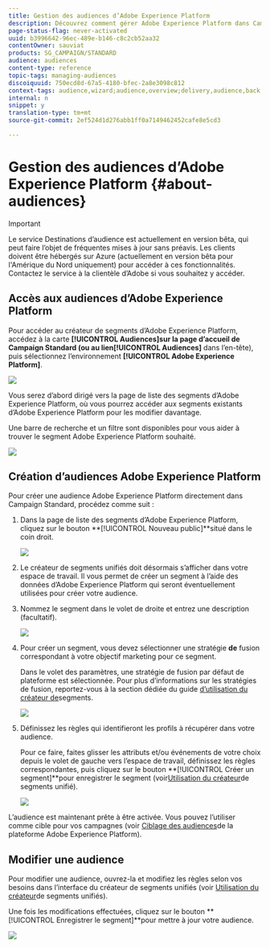 ```yaml
---
title: Gestion des audiences d’Adobe Experience Platform
description: Découvrez comment gérer Adobe Experience Platform dans Campaign Standard.
page-status-flag: never-activated
uuid: b3996642-96ec-489e-b146-c8c2cb52aa32
contentOwner: sauviat
products: SG_CAMPAIGN/STANDARD
audience: audiences
content-type: reference
topic-tags: managing-audiences
discoiquuid: 750ecd8d-67a5-4180-bfec-2a8e3098c812
context-tags: audience,wizard;audience,overview;delivery,audience,back
internal: n
snippet: y
translation-type: tm+mt
source-git-commit: 2ef524d1d276abb1ff0a7149462452cafe8e5cd3

---
```



# Gestion des audiences d’Adobe Experience Platform {#about-audiences}

>[!IMPORTANT]
>
>Le service Destinations d’audience est actuellement en version bêta, qui peut faire l’objet de fréquentes mises à jour sans préavis. Les clients doivent être hébergés sur Azure (actuellement en version bêta pour l&#39;Amérique du Nord uniquement) pour accéder à ces fonctionnalités. Contactez le service à la clientèle d’Adobe si vous souhaitez y accéder.

## Accès aux audiences d’Adobe Experience Platform

Pour accéder au créateur de segments d’Adobe Experience Platform, accédez à la carte **[!UICONTROL Audiences]**sur la page d’accueil de Campaign Standard (ou au lien**[!UICONTROL  Audiences]** dans l’en-tête), puis sélectionnez l’environnement **[!UICONTROL Adobe Experience Platform]**.

![](assets/aep_audiences_access.png)

Vous serez d’abord dirigé vers la page de liste des segments d’Adobe Experience Platform, où vous pourrez accéder aux segments existants d’Adobe Experience Platform pour les modifier davantage.

Une barre de recherche et un filtre sont disponibles pour vous aider à trouver le segment Adobe Experience Platform souhaité.

![](assets/aep_audiences_list.png)

## Création d’audiences Adobe Experience Platform

Pour créer une audience Adobe Experience Platform directement dans Campaign Standard, procédez comme suit :

1. Dans la page de liste des segments d’Adobe Experience Platform, cliquez sur le bouton **[!UICONTROL Nouveau public]**situé dans le coin droit.

   ![](assets/aep_audiences_creation_create.png)

1. Le créateur de segments unifiés doit désormais s’afficher dans votre espace de travail. Il vous permet de créer un segment à l’aide des données d’Adobe Experience Platform qui seront éventuellement utilisées pour créer votre audience.

1. Nommez le segment dans le volet de droite et entrez une description (facultatif).

   ![](assets/aep_audiences_creation_edit_name.png)

1. Pour créer un segment, vous devez sélectionner une stratégie **de** fusion correspondant à votre objectif marketing pour ce segment.

   Dans le volet des paramètres, une stratégie de fusion par défaut de plateforme est sélectionnée. Pour plus d’informations sur les stratégies de fusion, reportez-vous à la section dédiée du guide [d’utilisation du créateur de](https://www.adobe.io/apis/experienceplatform/home/profile-identity-segmentation/profile-identity-segmentation-services.html#!api-specification/markdown/narrative/technical_overview/segmentation/segment-builder-guide.md)segments.

   ![](assets/aep_audiences_mergepolicy.png)

1. Définissez les règles qui identifieront les profils à récupérer dans votre audience.

   Pour ce faire, faites glisser les attributs et/ou événements de votre choix depuis le volet de gauche vers l’espace de travail, définissez les règles correspondantes, puis cliquez sur le bouton **[!UICONTROL Créer un segment]**pour enregistrer le segment (voir[Utilisation du créateur](../../audiences/using/aep-using-segment-builder.md)de segments unifié).

   ![](assets/aep_audiences_creation_query.png)

L’audience est maintenant prête à être activée. Vous pouvez l’utiliser comme cible pour vos campagnes (voir [Ciblage des audiences](../../automating/using/aep-targeting-audiences.md)de la plateforme Adobe Experience Platform).

## Modifier une audience

Pour modifier une audience, ouvrez-la et modifiez les règles selon vos besoins dans l’interface du créateur de segments unifiés (voir [Utilisation du créateur](../../audiences/using/aep-using-segment-builder.md)de segments unifiés).

Une fois les modifications effectuées, cliquez sur le bouton **[!UICONTROL Enregistrer le segment]**pour mettre à jour votre audience.

![](assets/aep_audiences_editing.png)
